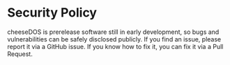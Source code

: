 # Security Policy

cheeseDOS is prerelease software still in early development, so bugs and vulnerabilities can be safely disclosed publicly. If you find an issue, please report it via a GitHub issue. If you know how to fix it, you can fix it via a Pull Request.
